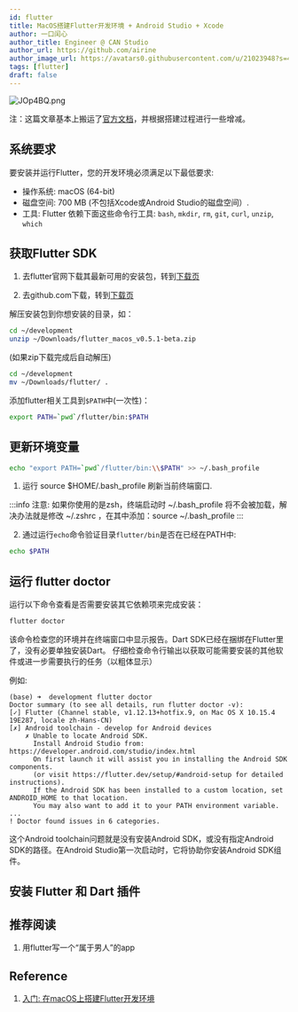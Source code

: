 ```yaml
---
id: flutter
title: MacOS搭建Flutter开发环境 + Android Studio + Xcode
author: 一口闰心
author_title: Engineer @ CAN Studio
author_url: https://github.com/airine
author_image_url: https://avatars0.githubusercontent.com/u/21023948?s=400&u=e58fbc5dd11690f1bfa846950fd988017a24de81&v=4
tags: [flutter]
draft: false
---
```

![JOp4BQ.png](https://s1.ax1x.com/2020/05/01/JOp4BQ.png)

<!--truncate-->

注：这篇文章基本上搬运了[官方文档](https://flutterchina.club/setup-macos/)，并根据搭建过程进行一些增减。

## 系统要求

要安装并运行Flutter，您的开发环境必须满足以下最低要求:
- 操作系统: macOS (64-bit)
- 磁盘空间: 700 MB (不包括Xcode或Android Studio的磁盘空间）.
- 工具: Flutter 依赖下面这些命令行工具:
    `bash`, `mkdir`, `rm`, `git`, `curl`, `unzip`, `which`

## 获取Flutter SDK

1. 去flutter官网下载其最新可用的安装包，转到[下载页](https://flutter.dev/docs/development/tools/sdk/releases?tab=macos#macos) 

2. 去github.com下载，转到[下载页](https://github.com/flutter/flutter/releases)

解压安装包到你想安装的目录，如：

```bash
cd ~/development
unzip ~/Downloads/flutter_macos_v0.5.1-beta.zip
```

(如果zip下载完成后自动解压)

```bash
cd ~/development
mv ~/Downloads/flutter/ .
```

添加flutter相关工具到`$PATH`中(一次性)：

```bash
export PATH=`pwd`/flutter/bin:$PATH
```

## 更新环境变量

```bash
echo "export PATH=`pwd`/flutter/bin:\\$PATH" >> ~/.bash_profile
```

1. 运行 source $HOME/.bash_profile 刷新当前终端窗口.

:::info 注意: 如果你使用的是zsh，终端启动时 ~/.bash_profile 将不会被加载，解决办法就是修改 ~/.zshrc ，在其中添加：source ~/.bash_profile
:::

2. 通过运行`echo`命令验证目录`flutter/bin`是否在已经在PATH中:

```bash
echo $PATH
```

## 运行 flutter doctor

运行以下命令查看是否需要安装其它依赖项来完成安装：

```bash
flutter doctor
```

该命令检查您的环境并在终端窗口中显示报告。Dart SDK已经在捆绑在Flutter里了，没有必要单独安装Dart。 仔细检查命令行输出以获取可能需要安装的其他软件或进一步需要执行的任务（以粗体显示）

例如:

```
(base) ➜  development flutter doctor
Doctor summary (to see all details, run flutter doctor -v):
[✓] Flutter (Channel stable, v1.12.13+hotfix.9, on Mac OS X 10.15.4 19E287, locale zh-Hans-CN)
[✗] Android toolchain - develop for Android devices
    ✗ Unable to locate Android SDK.
      Install Android Studio from: https://developer.android.com/studio/index.html
      On first launch it will assist you in installing the Android SDK components.
      (or visit https://flutter.dev/setup/#android-setup for detailed instructions).
      If the Android SDK has been installed to a custom location, set ANDROID_HOME to that location.
      You may also want to add it to your PATH environment variable.
...
! Doctor found issues in 6 categories.
```

这个Android toolchain问题就是没有安装Android SDK，或没有指定Android SDK的路径。在Android Studio第一次启动时，它将协助你安装Android SDK组件。

## 安装 Flutter 和 Dart 插件



## 推荐阅读

1. 用flutter写一个“属于男人”的app

## Reference

1. [入门: 在macOS上搭建Flutter开发环境](https://flutterchina.club/setup-macos/)
